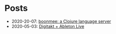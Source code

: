 # Posts

* 2020-20-07: [boonmee: a Clojure language server](/posts/2020-20-07-boonmee)
* 2020-05-03: [Digitakt + Ableton Live](/posts/2020-05-03-digitakt-live)